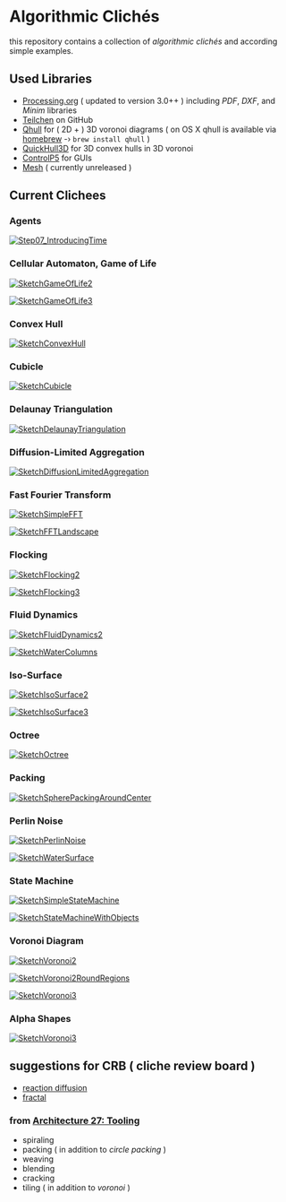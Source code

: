 Algorithmic Clichés
===================

this repository contains a collection of _algorithmic clichés_ and according simple examples.

## Used Libraries

* [Processing.org](http://www.processing.org/) ( updated to version 3.0++ ) including _PDF_, _DXF_, and _Minim_ libraries
* [Teilchen](https://github.com/d3p/teilchen) on GitHub
* [Qhull](http://www.qhull.org/) for ( 2D + ) 3D voronoi diagrams ( on OS X qhull is available via [homebrew](http://brew.sh) -› ```brew install qhull``` )
* [QuickHull3D](http://www.cs.ubc.ca/~lloyd/java/quickhull3d.html) for 3D convex hulls in 3D voronoi
* [ControlP5](http://www.sojamo.de/libraries/controlP5/) for GUIs
* [Mesh]() ( currently unreleased )

## Current Clichees

### Agents

[![Step07_IntroducingTime](./images/sketches/Step07_IntroducingTime.png)](https://github.com/d3p/algorithmic-cliches/blob/thereafter/src/de/hfkbremen/algorithmiccliches/additional/examples/SketchAgents_Step07_IntroducingTime.java)

### Cellular Automaton, Game of Life

[![SketchGameOfLife2](./images/sketches/SketchGameOfLife2.png)](https://github.com/d3p/algorithmic-cliches/blob/thereafter/src/de/hfkbremen/algorithmiccliches/additional/examples/SketchCellularAutomataGameOfLife2.java)

[![SketchGameOfLife3](./images/sketches/SketchGameOfLife3.png)](https://github.com/d3p/algorithmic-cliches/blob/thereafter/src/de/hfkbremen/algorithmiccliches/additional/examples/SketchCellularAutomataGameOfLife3.java)

### Convex Hull

[![SketchConvexHull](./images/sketches/SketchConvexHull.png)](https://github.com/d3p/algorithmic-cliches/blob/thereafter/src/de/hfkbremen/algorithmiccliches/additional/examples/SketchConvexHull3.java)

### Cubicle

[![SketchCubicle](./images/sketches/SketchCubicle.png)](https://github.com/d3p/algorithmic-cliches/blob/thereafter/src/de/hfkbremen/algorithmiccliches/additional/examples/SketchCubicle.java)

### Delaunay Triangulation

[![SketchDelaunayTriangulation](./images/sketches/SketchDelaunayTriangulation.png)](https://github.com/d3p/algorithmic-cliches/blob/thereafter/src/de/hfkbremen/algorithmiccliches/additional/examples/SketchDelaunayTriangulation2.java)

### Diffusion-Limited Aggregation

[![SketchDiffusionLimitedAggregation](./images/sketches/SketchDiffusionLimitedAggregation.png)](https://github.com/d3p/algorithmic-cliches/blob/master/src/de/hfkbremen/algorithmiccliches/additional/examples/SketchDiffusionLimitedAggregation.java)

### Fast Fourier Transform

[![SketchSimpleFFT](./images/sketches/SketchSimpleFFT.png)](https://github.com/d3p/algorithmic-cliches/blob/thereafter/src/de/hfkbremen/algorithmiccliches/additional/examples/SketchFFTSimple.java)

[![SketchFFTLandscape](./images/sketches/SketchFFTLandscape.png)](https://github.com/d3p/algorithmic-cliches/blob/thereafter/src/de/hfkbremen/algorithmiccliches/additional/examples/SketchFFTLandscape.java)

### Flocking

[![SketchFlocking2](./images/sketches/SketchFlocking2.png)](https://github.com/d3p/algorithmic-cliches/blob/thereafter/src/de/hfkbremen/algorithmiccliches/additional/examples/SketchFlocking2.java)

[![SketchFlocking3](./images/sketches/SketchFlocking3.png)](https://github.com/d3p/algorithmic-cliches/blob/thereafter/src/de/hfkbremen/algorithmiccliches/additional/examples/SketchFlocking3.java)

### Fluid Dynamics

[![SketchFluidDynamics2](./images/sketches/SketchFluidDynamics2.png)](https://github.com/d3p/algorithmic-cliches/blob/thereafter/src/de/hfkbremen/algorithmiccliches/additional/examples/SketchFluidDynamics2.java)

[![SketchWaterColumns](./images/sketches/SketchWaterColumns.png)](https://github.com/d3p/algorithmic-cliches/blob/thereafter/src/de/hfkbremen/algorithmiccliches/additional/examples/SketchFluidDynamicsWaterColumns.java)

### Iso-Surface

[![SketchIsoSurface2](./images/sketches/SketchIsoSurface2.png)](https://github.com/d3p/algorithmic-cliches/blob/thereafter/src/de/hfkbremen/algorithmiccliches/additional/examples/SketchIsoSurface2.java)

[![SketchIsoSurface3](./images/sketches/SketchIsoSurface3.png)](https://github.com/d3p/algorithmic-cliches/blob/thereafter/src/de/hfkbremen/algorithmiccliches/additional/examples/SketchIsoSurface3.java)

### Octree

[![SketchOctree](./images/sketches/SketchOctree.png)](https://github.com/d3p/algorithmic-cliches/blob/thereafter/src/de/hfkbremen/algorithmiccliches/additional/examples/SketchOctree3D.java)

### Packing

[![SketchSpherePackingAroundCenter](./images/sketches/SketchSpherePackingAroundCenter.png)](https://github.com/d3p/algorithmic-cliches/blob/thereafter/src/de/hfkbremen/algorithmiccliches/additional/examples/SketchPackingSpheresAroundCenter.java)

### Perlin Noise

[![SketchPerlinNoise](./images/sketches/SketchPerlinNoise.png)](https://github.com/d3p/algorithmic-cliches/blob/thereafter/src/de/hfkbremen/algorithmiccliches/additional/examples/SketchPerlinNoise.java)

[![SketchWaterSurface](./images/sketches/SketchWaterSurface.png)](https://github.com/d3p/algorithmic-cliches/blob/thereafter/src/de/hfkbremen/algorithmiccliches/additional/examples/SketchPerlinNoiseWaterSurface.java)

### State Machine

[![SketchSimpleStateMachine](./images/sketches/SketchSimpleStateMachine.png)](https://github.com/d3p/algorithmic-cliches/blob/thereafter/src/de/hfkbremen/algorithmiccliches/additional/examples/SketchStateMachineSimple.java)

[![SketchStateMachineWithObjects](./images/sketches/SketchStateMachineWithObjects.png)](https://github.com/d3p/algorithmic-cliches/blob/thereafter/src/de/hfkbremen/algorithmiccliches/additional/examples/SketchStateMachineWithObjects.java)

### Voronoi Diagram

[![SketchVoronoi2](./images/sketches/SketchVoronoi2.png)](https://github.com/d3p/algorithmic-cliches/blob/thereafter/src/de/hfkbremen/algorithmiccliches/additional/examples/SketchVoronoi2.java)

[![SketchVoronoi2RoundRegions](./images/sketches/SketchVoronoi2RoundRegions.png)](https://github.com/d3p/algorithmic-cliches/blob/thereafter/src/de/hfkbremen/algorithmiccliches/additional/examples/SketchVoronoi2RoundRegions.java)

[![SketchVoronoi3](./images/sketches/SketchVoronoi3.png)](https://github.com/d3p/algorithmic-cliches/blob/thereafter/src/de/hfkbremen/algorithmiccliches/additional/examples/SketchVoronoi3.java)

### Alpha Shapes

[![SketchVoronoi3](./images/sketches/SketchAlphaShape3.png)](https://github.com/d3p/algorithmic-cliches/blob/thereafter/src/de/hfkbremen/algorithmiccliches/additional/examples/SketchAlphaShape3.java)

## suggestions for CRB ( cliche review board )

* [reaction diffusion](https://en.wikipedia.org/wiki/Reaction–diffusion_system)
* [fractal](https://en.wikipedia.org/wiki/Fractal)

### from [Architecture 27: Tooling](https://books.google.de/books?id=MG8xfIe55t0C&pg=PA53&redir_esc=y&hl=en#v=onepage&q&f=false)

* spiraling
* packing ( in addition to *circle packing* )
* weaving
* blending
* cracking
* tiling ( in addition to *voronoi* )
